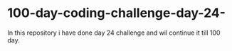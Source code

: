 # 100-day-coding-challenge-day-24-
In this repository i have done day 24 challenge and wil continue it till 100 day.
